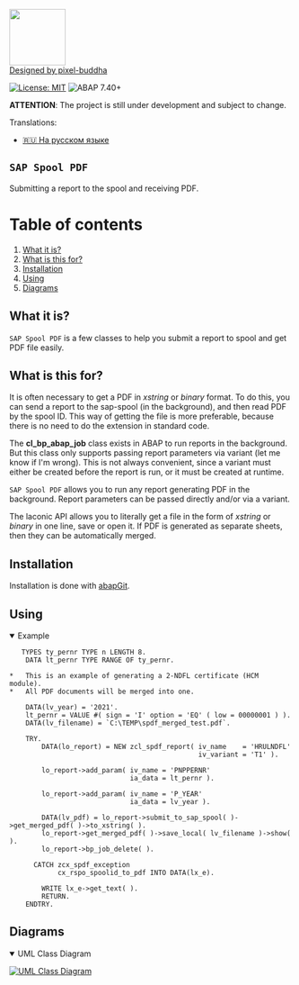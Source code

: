 <img src="https://github.com/victorizbitskiy/zspool_pdf/blob/main/logo/logo_new.svg" height="100px"/>\
<a href="https://www.flaticon.com/ru/authors/pixel-buddha">Designed by pixel-buddha</a>

[![License: MIT](https://img.shields.io/badge/License-MIT-yellow.svg)](https://github.com/victorizbitskiy/zspool_pdf/blob/main/LICENSE)
![ABAP 7.40+](https://img.shields.io/badge/ABAP-7.40sp08+-brightgreen)

**ATTENTION**: The project is still under development and subject to change.

Translations:
- [:ru: На русском языке](https://github.com/victorizbitskiy/zspool_pdf/tree/main/translations/ru) 

## `SAP Spool PDF`

Submitting a report to the spool and receiving PDF.

# Table of contents
1. [What it is?](#what-it-is)
2. [What is this for?](#what-is-this-for)
3. [Installation](#installation)
4. [Using](#using)
5. [Diagrams](#diagrams)

## What it is?

`SAP Spool PDF` is a few classes to help you submit a report to spool and get PDF file easily.

## What is this for?

It is often necessary to get a PDF in *xstring* or *binary* format. To do this, you can send a report to the sap-spool (in the background), and then read PDF by the spool ID. This way of getting the file is more preferable, because there is no need to do the extension in standard code.

The **cl_bp_abap_job** class exists in ABAP to run reports in the background. But this class only supports passing report parameters via variant (let me know if I'm wrong).
This is not always convenient, since a variant must either be created before the report is run, or it must be created at runtime.  

`SAP Spool PDF` allows you to run any report generating PDF in the background. Report parameters can be passed directly and/or via a variant.  

The laconic API allows you to literally get a file in the form of *xstring* or *binary* in one line, save or open it.
If PDF is generated as separate sheets, then they can be automatically merged.

## Installation

Installation is done with [abapGit](http://www.abapgit.org).

## Using

<details open>
<base target="_blank">
<summary>Example</summary>
   
```abap
   TYPES ty_pernr TYPE n LENGTH 8.
    DATA lt_pernr TYPE RANGE OF ty_pernr.

*   This is an example of generating a 2-NDFL certificate (HCM module).
*   All PDF documents will be merged into one.

    DATA(lv_year) = '2021'.
    lt_pernr = VALUE #( sign = 'I' option = 'EQ' ( low = 00000001 ) ).
    DATA(lv_filename) = `C:\TEMP\spdf_merged_test.pdf`.

    TRY.
        DATA(lo_report) = NEW zcl_spdf_report( iv_name    = 'HRULNDFL'
                                               iv_variant = 'T1' ).

        lo_report->add_param( iv_name = 'PNPPERNR'
                              ia_data = lt_pernr ).

        lo_report->add_param( iv_name = 'P_YEAR'
                              ia_data = lv_year ).

        DATA(lv_pdf) = lo_report->submit_to_sap_spool( )->get_merged_pdf( )->to_xstring( ).
        lo_report->get_merged_pdf( )->save_local( lv_filename )->show( ).
        lo_report->bp_job_delete( ).

      CATCH zcx_spdf_exception
            cx_rspo_spoolid_to_pdf INTO DATA(lx_e).

        WRITE lx_e->get_text( ).
        RETURN.
    ENDTRY.
```
</details>

## Diagrams
<details open>
  <summary>UML Class Diagram</summary>
   <p><a target="_blank" rel="noopener noreferrer" href="https://github.com/victorizbitskiy/zspool_pdf/blob/main/docs/img/Class%20Diagram.svg"><img src="https://github.com/victorizbitskiy/zspool_pdf/blob/main/docs/img/Class%20Diagram.svg" alt="UML Class Diagram" style="max-width:100%;"></a></p>
</details>
